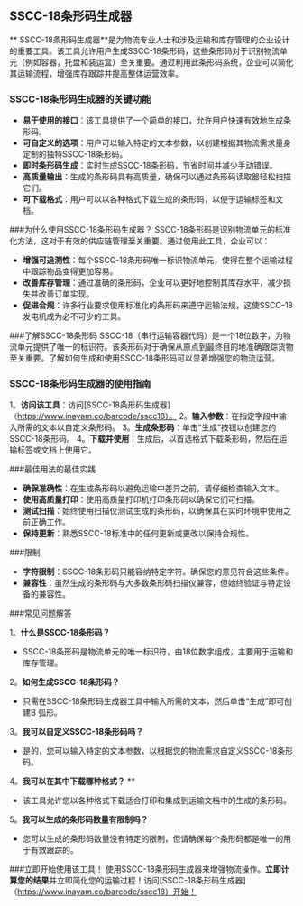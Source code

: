 ## SSCC-18条形码生成器

** SSCC-18条形码生成器**是为物流专业人士和涉及运输和库存管理的企业设计的重要工具。该工具允许用户生成SSCC-18条形码，这些条形码对于识别物流单元（例如容器，托盘和装运盒）至关重要。通过利用此条形码系统，企业可以简化其运输流程，增强库存跟踪并提高整体运营效率。

### SSCC-18条形码生成器的关键功能
-  **易于使用的接口**：该工具提供了一个简单的接口，允许用户快速有效地生成条形码。
-  **可自定义的选项**：用户可以输入特定的文本参数，以创建根据其物流需求量身定制的独特SSCC-18条形码。
-  **即时条形码生成**：实时生成SSCC-18条形码，节省时间并减少手动错误。
-  **高质量输出**：生成的条形码具有高质量，确保可以通过条形码读取器轻松扫描它们。
-  **可下载格式**：用户可以以各种格式下载生成的条形码，以便于运输标签和文档。

###为什么使用SSCC-18条形码生成器？
SSCC-18条形码是识别物流单元的标准化方法，这对于有效的供应链管理至关重要。通过使用此工具，企业可以：
-  **增强可追溯性**：每个SSCC-18条形码唯一标识物流单元，使得在整个运输过程中跟踪物品变得更加容易。
-  **改善库存管理**：通过准确的条形码，企业可以更好地控制其库存水平，减少损失并改善订单实现。
-  **促进合规**：许多行业要求使用标准化的条形码来遵守运输法规，这使SSCC-18发电机成为必不可少的工具。

###了解SSCC-18条形码
SSCC-18（串行运输容器代码）是一个18位数字，为物流单元提供了唯一的标识符。该条形码对于确保从原点到最终目的地准确跟踪货物至关重要。了解如何生成和使用SSCC-18条形码可以显着增强您的物流运营。

### SSCC-18条形码生成器的使用指南
1。**访问该工具**：访问[SSCC-18条形码生成器]（https://www.inayam.co/barcode/sscc18）。
2。**输入参数**：在指定字段中输入所需的文本以自定义条形码。
3。**生成条形码**：单击“生成”按钮以创建您的SSCC-18条形码。
4。**下载并使用**：生成后，以首选格式下载条形码，然后在运输标签或文档上使用它。

###最佳用法的最佳实践
-  **确保准确性**：在生成条形码以避免运输中差异之前，请仔细检查输入文本。
-  **使用高质量打印**：使用高质量打印机打印条形码以确保它们可扫描。
-  **测试扫描**：始终使用扫描仪测试生成的条形码，以确保其在实时环境中使用之前正确工作。
-  **保持更新**：熟悉SSCC-18标准中的任何更新或更改以保持合规性。

###限制
-  **字符限制**：SSCC-18条形码只能容纳特定字符。确保您的意见符合这些条件。
-  **兼容性**：虽然生成的条形码与大多数条形码扫描仪兼容，但始终验证与特定设备的兼容性。

###常见问题解答

1。**什么是SSCC-18条形码？**
-  SSCC-18条形码是物流单元的唯一标识符，由18位数字组成，主要用于运输和库存管理。

2。**如何生成SSCC-18条形码？**
- 只需在SSCC-18条形码生成器工具中输入所需的文本，然后单击“生成”即可创建B 弧形。

3。**我可以自定义SSCC-18条形码吗？**
- 是的，您可以输入特定的文本参数，以根据您的物流需求自定义SSCC-18条形码。

4。**我可以在其中下载哪种格式？** **
- 该工具允许您以各种格式下载适合打印和集成到运输文档中的生成的条形码。

5。**我可以生成的条形码数量有限制吗？**
- 您可以生成的条形码数量没有特定的限制，但请确保每个条形码都是唯一的用于有效跟踪的。

###立即开始使用该工具！
使用SSCC-18条形码生成器来增强物流操作。**立即计算您的结果**并立即简化您的运输过程！访问[SSCC-18条形码生成器]（https://www.inayam.co/barcode/sscc18）开始！